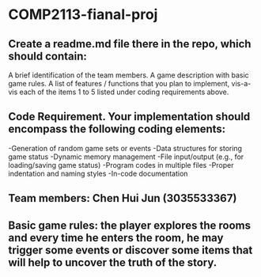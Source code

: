 # COMP2113-fianal-proj
## Create a readme.md file there in the repo, which should contain:
 A brief identification of the team members.
 A game description with basic game rules.
 A list of features / functions that you plan to implement, vis-a-vis each of the items 1 to 5 listed under coding requirements above.
## Code Requirement. Your implementation should encompass the following coding elements:
-Generation of random game sets or events
-Data structures for storing game status
-Dynamic memory management
-File input/output (e.g., for loading/saving game status)
-Program codes in multiple files
-Proper indentation and naming styles
-In-code documentation
## Team members: Chen Hui Jun (3035533367)
## Basic game rules: the player explores the rooms and every time he enters the room, he may trigger some events or discover some items that will help to uncover the truth of the story.
##
